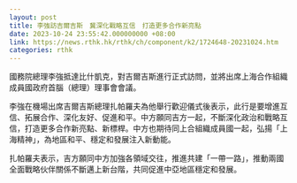 ```yaml
---
layout: post
title: 李強訪吉爾吉斯　冀深化戰略互信　打造更多合作新亮點
date: 2023-10-24 23:55:42.000000000 +08:00
link: https://news.rthk.hk/rthk/ch/component/k2/1724648-20231024.htm
categories: rthk
---
```


國務院總理李強抵達比什凱克，對吉爾吉斯進行正式訪問，並將出席上海合作組織成員國政府首腦（總理）理事會會議。

李強在機場出席吉爾吉斯總理扎帕羅夫為他舉行歡迎儀式後表示，此行是要增進互信、拓展合作、深化友好、促進和平。中方願同吉方一起，不斷深化政治和戰略互信，打造更多合作新亮點、新標桿。中方也期待同上合組織成員國一起，弘揚「上海精神」，為地區和平、穩定和發展注入新動能。

扎帕羅夫表示，吉方願同中方加強各領域交往，推進共建「一帶一路」，推動兩國全面戰略伙伴關係不斷邁上新台階，共同促進中亞地區穩定和發展。
